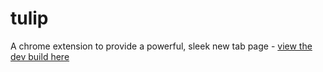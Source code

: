 # tulip
A chrome extension to provide a powerful, sleek new tab page - [view the dev build here](https://tulip.findoslice.com)
